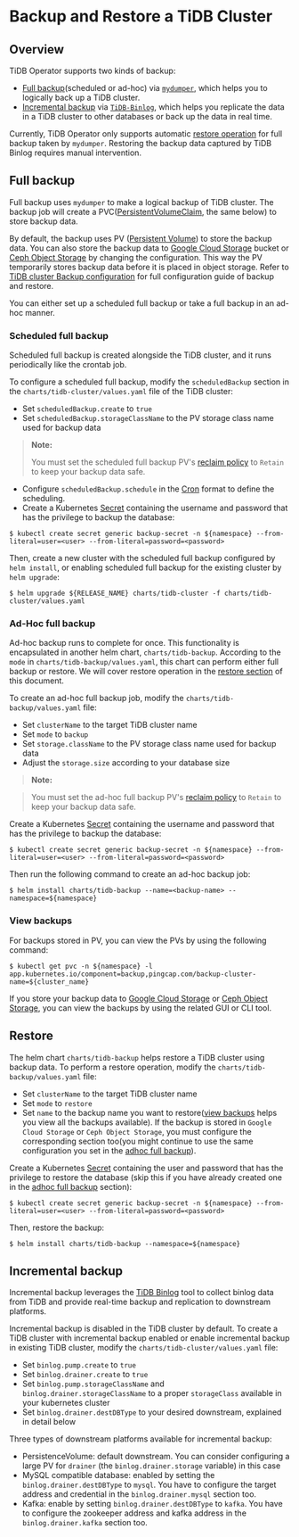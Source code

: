 # Backup and Restore a TiDB Cluster
## Overview

TiDB Operator supports two kinds of backup:

* [Full backup](#full-backup)(scheduled or ad-hoc) via [`mydumper`](https://www.pingcap.com/docs/dev/reference/tools/mydumper/), which helps you to logically back up a TiDB cluster.
* [Incremental backup](#incremental-backup) via [`TiDB-Binlog`](https://www.pingcap.com/docs/dev/reference/tools/tidb-binlog/overview/), which helps you replicate the data in a TiDB cluster to other databases or back up the data in real time.

Currently, TiDB Operator only supports automatic [restore operation](#restore) for full backup taken by `mydumper`. Restoring the backup data captured by TiDB Binlog requires manual intervention.

## Full backup

Full backup uses `mydumper` to make a logical backup of TiDB cluster. The backup job will create a PVC([PersistentVolumeClaim](https://kubernetes.io/docs/concepts/storage/persistent-volumes/#persistentvolumeclaims), the same below) to store backup data.

By default, the backup uses PV ([Persistent Volume](https://kubernetes.io/docs/concepts/storage/persistent-volumes/#persistent-volumes)) to store the backup data. You can also store the backup data to [Google Cloud Storage](https://cloud.google.com/storage/) bucket or [Ceph Object Storage](https://ceph.com/ceph-storage/object-storage/) by changing the configuration. This way the PV temporarily stores backup data before it is placed in object storage. Refer to [TiDB cluster Backup configuration](./references/tidb-backup-configuration.md) for full configuration guide of backup and restore.

You can either set up a scheduled full backup or take a full backup in an ad-hoc manner.

### Scheduled full backup

Scheduled full backup is created alongside the TiDB cluster, and it runs periodically like the crontab job.

To configure a scheduled full backup, modify the `scheduledBackup` section in the `charts/tidb-cluster/values.yaml` file of the TiDB cluster:

* Set `scheduledBackup.create` to `true`
* Set `scheduledBackup.storageClassName` to the PV storage class name used for backup data

> **Note:**
>
> You must set the scheduled full backup PV's [reclaim policy](https://kubernetes.io/docs/tasks/administer-cluster/change-pv-reclaim-policy) to `Retain` to keep your backup data safe.

* Configure `scheduledBackup.schedule` in the [Cron](https://en.wikipedia.org/wiki/Cron) format to define the scheduling.
* Create a Kubernetes [Secret](https://kubernetes.io/docs/concepts/configuration/secret/) containing the username and password that has the privilege to backup the database:

```shell
$ kubectl create secret generic backup-secret -n ${namespace} --from-literal=user=<user> --from-literal=password=<password>
```

Then, create a new cluster with the scheduled full backup configured by `helm install`, or enabling scheduled full backup for the existing cluster by `helm upgrade`:

```shell
$ helm upgrade ${RELEASE_NAME} charts/tidb-cluster -f charts/tidb-cluster/values.yaml
```

### Ad-Hoc full backup

Ad-hoc backup runs to complete for once. This functionality is encapsulated in another helm chart, `charts/tidb-backup`. According to the `mode` in `charts/tidb-backup/values.yaml`, this chart can perform either full backup or restore. We will cover restore operation in the [restore section](#restore) of this document. 

To create an ad-hoc full backup job, modify the `charts/tidb-backup/values.yaml` file:

* Set `clusterName` to the target TiDB cluster name
* Set `mode` to `backup`
* Set `storage.className` to the PV storage class name used for backup data
* Adjust the `storage.size` according to your database size

> **Note:** 

> You must set the ad-hoc full backup PV's [reclaim policy](https://kubernetes.io/docs/tasks/administer-cluster/change-pv-reclaim-policy) to `Retain` to keep your backup data safe.

Create a Kubernetes [Secret](https://kubernetes.io/docs/concepts/configuration/secret/) containing the username and password that has the privilege to backup the database:

```shell
$ kubectl create secret generic backup-secret -n ${namespace} --from-literal=user=<user> --from-literal=password=<password>
```

Then run the following command to create an ad-hoc backup job:

```shell
$ helm install charts/tidb-backup --name=<backup-name> --namespace=${namespace}
```

### View backups

For backups stored in PV, you can view the PVs by using the following command:

```shell
$ kubectl get pvc -n ${namespace} -l app.kubernetes.io/component=backup,pingcap.com/backup-cluster-name=${cluster_name}
```

If you store your backup data to [Google Cloud Storage](https://cloud.google.com/storage/) or [Ceph Object Storage](https://ceph.com/ceph-storage/object-storage/), you can view the backups by using the related GUI or CLI tool.

## Restore

The helm chart `charts/tidb-backup` helps restore a TiDB cluster using backup data. To perform a restore operation, modify the `charts/tidb-backup/values.yaml` file:

* Set `clusterName` to the target TiDB cluster name
* Set `mode` to `restore`
* Set `name` to the backup name you want to restore([view backups](#view-backups) helps you view all the backups available). If the backup is stored in `Google Cloud Storage` or `Ceph Object Storage`, you must configure the corresponding section too(you might continue to use the same configuration you set in the [adhoc full backup](#ad-hoc-full-backup)).

Create a Kubernetes [Secret](https://kubernetes.io/docs/concepts/configuration/secret/) containing the user and password that has the privilege to restore the database (skip this if you have already created one in the [adhoc full backup](#ad-hoc-full-backup) section):

```shell
$ kubectl create secret generic backup-secret -n ${namespace} --from-literal=user=<user> --from-literal=password=<password>
```

Then, restore the backup:
```shell
$ helm install charts/tidb-backup --namespace=${namespace}
```

## Incremental backup

Incremental backup leverages the [TiDB Binlog](https://www.pingcap.com/docs/dev/reference/tools/tidb-binlog/overview/) tool to collect binlog data from TiDB and provide real-time backup and replication to downstream platforms.

Incremental backup is disabled in the TiDB cluster by default. To create a TiDB cluster with incremental backup enabled or enable incremental backup in existing TiDB cluster, modify the `charts/tidb-cluster/values.yaml` file:

* Set `binlog.pump.create` to `true`
* Set `binlog.drainer.create` to `true`
* Set `binlog.pump.storageClassName` and `binlog.drainer.storageClassName` to a proper `storageClass` available in your kubernetes cluster
* Set `binlog.drainer.destDBType` to your desired downstream, explained in detail below

Three types of downstream platforms available for incremental backup:

* PersistenceVolume: default downstream. You can consider configuring a large PV for `drainer` (the `binlog.drainer.storage` variable) in this case
* MySQL compatible database: enabled by setting the `binlog.drainer.destDBType` to `mysql`. You have to configure the target address and credential in the `binlog.drainer.mysql` section too.
* Kafka: enable by setting `binlog.drainer.destDBType` to `kafka`. You have to configure the zookeeper address and kafka address in the `binlog.drainer.kafka` section too.

